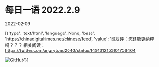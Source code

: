 # 每日一语 2022.2.9

2022-02-09

[{'type': 'text/html', 'language': None, 'base': 'https://chinadigitaltimes.net/chinese/feed', 'value': '网友评：您还能更纳粹吗？？？  相关阅读：https://twitter.com/angrytoad2046/status/1491312153101758464  

![GitHub](https://chinadigitaltimes.net/chinese/files/2022/02/image-1644397829879.png)'}]